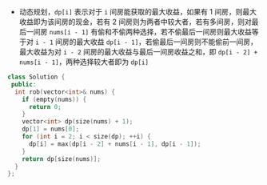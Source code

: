 * 动态规划，`dp[i]` 表示对于 `i` 间房能获取的最大收益，如果有 1 间房，则最大收益即为该间房的现金，若有 2 间房则为两者中较大者，若有多间房，则对最后一间房 `nums[i - 1]` 有偷和不偷两种选择，若不偷最后一间房则最大收益等于对 `i - 1` 间房的最大收益 `dp[i - 1]`，若偷最后一间房则不能偷前一间房，最大收益为对 `i - 2` 间房的最大收益与最后一间房收益之和，即 `dp[i - 2] + nums[i - 1]`，两种选择较大者即为 `dp[i]`

```cpp
class Solution {
 public:
  int rob(vector<int>& nums) {
    if (empty(nums)) {
      return 0;
    }
    vector<int> dp(size(nums) + 1);
    dp[1] = nums[0];
    for (int i = 2; i < size(dp); ++i) {
      dp[i] = max(dp[i - 2] + nums[i - 1], dp[i - 1]);
    }
    return dp[size(nums)];
  }
};
```

